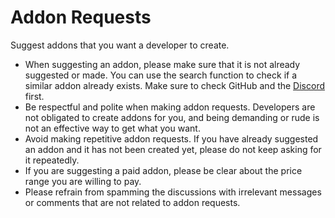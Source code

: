 # Addon Requests
Suggest addons that you want a developer to create.

 - When suggesting an addon, please make sure that it is not already suggested or made. You can use the search function to check if a similar addon already exists. Make sure to check GitHub and the [Discord](https://discord.gg/HnYFUhv4x4) first.
 - Be respectful and polite when making addon requests. Developers are not obligated to create addons for you, and being demanding or rude is not an effective way to get what you want.
 - Avoid making repetitive addon requests. If you have already suggested an addon and it has not been created yet, please do not keep asking for it repeatedly.
 - If you are suggesting a paid addon, please be clear about the price range you are willing to pay.
 - Please refrain from spamming the discussions with irrelevant messages or comments that are not related to addon requests.
